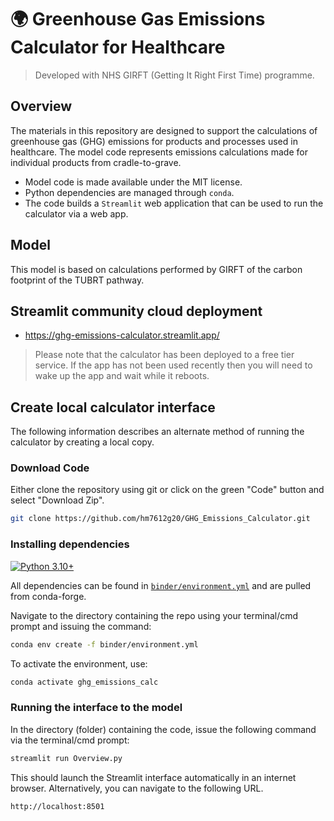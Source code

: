 # 🌍 Greenhouse Gas Emissions Calculator for Healthcare

> Developed with NHS GIRFT (Getting It Right First Time) programme.

## Overview

The materials in this repository are designed to support the calculations of greenhouse gas (GHG) emissions for products and processes used in healthcare. The model code represents emissions calculations made for individual products from cradle-to-grave.

* Model code is made available under the MIT license.
* Python dependencies are managed through `conda`.
* The code builds a `Streamlit` web application that can be used to run the calculator via a web app.

## Model

This model is based on calculations performed by GIRFT of the carbon footprint of the TUBRT pathway.

## Streamlit community cloud deployment

* https://ghg-emissions-calculator.streamlit.app/

> Please note that the calculator has been deployed to a free tier service.  If the app has not been used recently then you will need to wake up the app and wait while it reboots.

## Create local calculator interface

The following information describes an alternate method of running the calculator by creating a local copy.

### Download Code

Either clone the repository using git or click on the green "Code" button and select "Download Zip".

```bash
git clone https://github.com/hm7612g20/GHG_Emissions_Calculator.git
```

### Installing dependencies

[![Python 3.10+](https://img.shields.io/badge/python-3.10+-blue.svg)](https://www.python.org/downloads/release/python-3100+/)

All dependencies can be found in [`binder/environment.yml`]() and are pulled from conda-forge.  

Navigate to the directory containing the repo using your terminal/cmd prompt and issuing the command:

```bash
conda env create -f binder/environment.yml
```

To activate the environment, use:

```bash
conda activate ghg_emissions_calc
```

### Running the interface to the model

In the directory (folder) containing the code, issue the following command via the terminal/cmd prompt:

```bash
streamlit run Overview.py
```

This should launch the Streamlit interface automatically in an internet browser. Alternatively, you can navigate to the following URL.

```bash
http://localhost:8501
```

